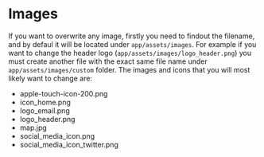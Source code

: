 # Images

If you want to overwrite any image, firstly you need to findout the filename, and by defaul it will be located under `app/assets/images`. For example if you want to change the header logo (`app/assets/images/logo_header.png`) you must create another file with the exact same file name under `app/assets/images/custom` folder. The images and icons that you will most likely want to change are:

* apple-touch-icon-200.png
* icon_home.png
* logo_email.png
* logo_header.png
* map.jpg
* social_media_icon.png
* social_media_icon_twitter.png

